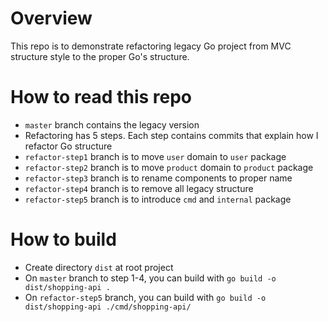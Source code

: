 # Overview
This repo is to demonstrate refactoring legacy Go project from MVC structure style to the proper Go's structure.

# How to read this repo
- `master` branch contains the legacy version
- Refactoring has 5 steps. Each step contains commits that explain how I refactor Go structure
- `refactor-step1` branch is to move `user` domain to `user` package
- `refactor-step2` branch is to move `product` domain to `product` package
- `refactor-step3` branch is to rename components to proper name
- `refactor-step4` branch is to remove all legacy structure
- `refactor-step5` branch is to introduce `cmd` and `internal` package

# How to build
- Create directory `dist` at root project
- On `master` branch to step 1-4, you can build with `go build -o dist/shopping-api .`
- On `refactor-step5` branch, you can build with `go build -o dist/shopping-api ./cmd/shopping-api/`